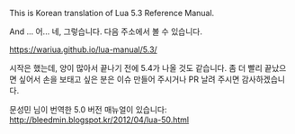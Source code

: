 This is Korean translation of Lua 5.3 Reference Manual.

And ... 어... 네, 그렇습니다. 다음 주소에서 볼 수 있습니다.

https://wariua.github.io/lua-manual/5.3/

시작은 했는데, 양이 많아서 끝나기 전에 5.4가 나올 것도 같습니다. 좀 더 빨리 끝났으면 싶어서 손을 보태고 싶은 분은 이슈 만들어 주시거나 PR 날려 주시면 감사하겠습니다.

문성민 님이 번역한 5.0 버전 매뉴얼이 있습니다: http://bleedmin.blogspot.kr/2012/04/lua-50.html
